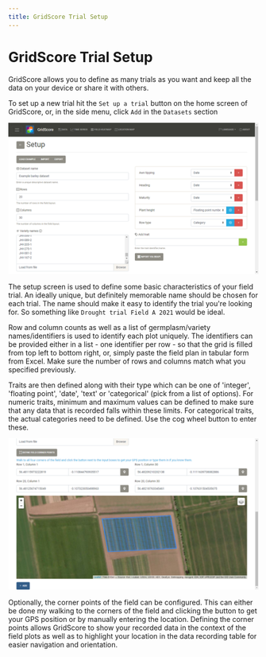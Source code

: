 ```yaml
---
title: GridScore Trial Setup
---
```


# GridScore Trial Setup

GridScore allows you to define as many trials as you want and keep all the data on your device or share it with others.

To set up a new trial hit the `Set up a trial` button on the home screen of GridScore, or, in the side menu, click `Add` in the `Datasets` section

<img src="img/screenshot-setup.png" width="900" alt="Trials setup screen">

The setup screen is used to define some basic characteristics of your field trial. An ideally unique, but definitely memorable name should be chosen for each trial. The name should make it easy to identify the trial you're looking for. So something like `Drought trial Field A 2021` would be ideal.

Row and column counts as well as a list of germplasm/variety names/identifiers is used to identify each plot uniquely. The identifiers can be provided either in a list - one identifier per row - so that the grid is filled from top left to bottom right, or, simply paste the field plan in tabular form from Excel. Make sure the number of rows and columns match what you specified previously.

Traits are then defined along with their type which can be one of 'integer', 'floating point', 'date', 'text' or 'categorical' (pick from a list of options). For numeric traits, minimum and maximum values can be defined to make sure that any data that is recorded falls within these limits. For categorical traits, the actual categories need to  be defined. Use the cog wheel button to enter these.

<img src="img/screenshot-field-map.png" width="900" alt="Trials setup field plan">

Optionally, the corner points of the field can be configured. This can either be done my walking to the corners of the field and clicking the button to get your GPS position or by manually entering the location. Defining the corner points allows GridScore to show your recorded data in the context of the field plots as well as to highlight your location in the data recording table for easier navigation and orientation.